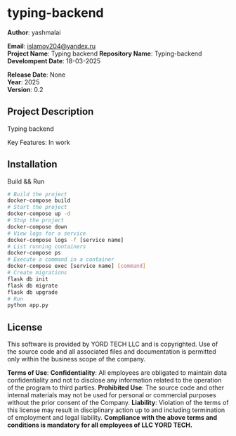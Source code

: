# typing-backend

**Author**: yashmalai

**Email**: [islamov204@yandex.ru](mailto:islamov204@yandex.ru)  
**Project Name**: Typing backend
**Repository Name**: Typing-backend
**Develompent Date**: 18-03-2025


**Release Date**: None  
**Year**: 2025  
**Version**: 0.2 
 

## Project Description  

Typing backend

Key Features:
In work

## Installation  
Build && Run
```bash
# Build the project  
docker-compose build  
# Start the project  
docker-compose up -d  
# Stop the project  
docker-compose down  
# View logs for a service  
docker-compose logs -f [service name]  
# List running containers  
docker-compose ps  
# Execute a command in a container  
docker-compose exec [service name] [command]
# Create migrations
flask db init
flask db migrate
flask db upgrade
# Run
python app.py
```

## License
This software is provided by YORD TECH LLC and is copyrighted. Use of the source code and all associated files and documentation is permitted only within the business scope of the company.

**Terms of Use**:
**Confidentiality**: All employees are obligated to maintain data confidentiality and not to disclose any information related to the operation of the program to third parties.
**Prohibited Use**: The source code and other internal materials may not be used for personal or commercial purposes without the prior consent of the Company.
**Liability**: Violation of the terms of this license may result in disciplinary action up to and including termination of employment and legal liability.
**Compliance with the above terms and conditions is mandatory for all employees of LLC YORD TECH.**
